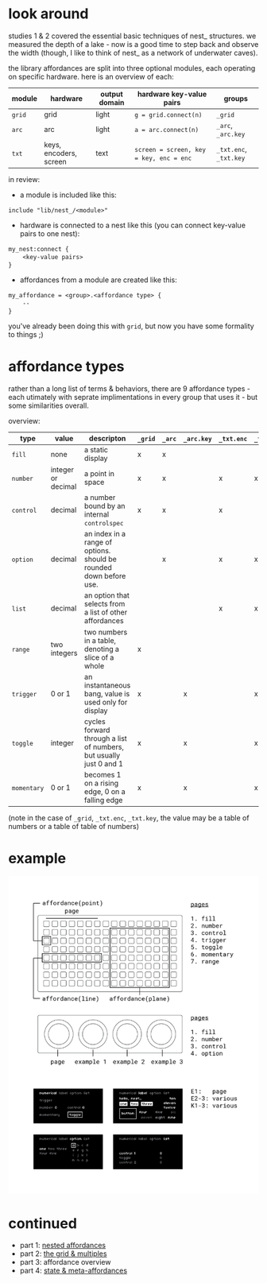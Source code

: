# look around

studies 1 & 2 covered the essential basic techniques of nest_ structures. we measured the depth of a lake - now is a good time to step back and observe the width (though, I like to think of nest_ as a network of underwater caves).

the library affordances are split into three optional modules, each operating on specific hardware. here is an overview of each:

| module       | hardware | output domain | hardware key-value pairs | groups |
| ---          | ---      | ---    |---             | ---
| `grid` | grid | light | `g = grid.connect(n)` | `_grid` |
| `arc` | arc | light |`a = arc.connect(n)` | `_arc`, `_arc.key` |
| `txt` | keys, encoders, screen | text | `screen = screen, key = key, enc = enc` | `_txt.enc`, `_txt.key` |

in review:

- a module is included like this:
```
include "lib/nest_/<module>"
```
- hardware is connected to a nest like this (you can connect key-value pairs to one nest):
```
my_nest:connect {
    <key-value pairs>
}
```
- affordances from a module are created like this:
```
my_affordance = <group>.<affordance type> {
    --
}
```
you've already been doing this with `grid`, but now you have some formality to things ;)

# affordance types

rather than a long list of terms & behaviors, there are 9 affordance types - each utimately with seprate implimentations in every group that uses it - but some similarities overall. 

overview:

| type | value | descripton | `_grid` | `_arc` | `_arc.key` | `_txt.enc` | `_txt.key` |
| --- | --- | --- | --- | --- | --- | --- | --- |
| `fill` | none | a static display | x | x | | | |
| `number` | integer or decimal | a point in space | x | x | | x | x |
| `control` | decimal | a number bound by an internal `controlspec` | x | x | | x | |
| `option` | decimal | an index in a range of options. should be rounded down before use. | | x | | x | x |
| `list` | decimal | an option that selects from a list of other affordances | | | | x | x |
| `range` | two integers | two numbers in a table, denoting a slice of a whole | x | | | | |
| `trigger` | 0 or 1 | an instantaneous bang, value is used only for display | x | | x | | x |
| `toggle` | integer | cycles forward through a list of numbers, but usually just 0 and 1 | x | | x | | x |
| `momentary` | 0 or 1 | becomes 1 on a rising edge, 0 on a falling edge | x | | x | | x |

(note in the case of `_grid`, `_txt.enc`, `_txt.key`, the value may be a table of numbers or a table of table of numbers)

# example

![docs](./img/study3-01.png)

# continued

- part 1: [nested affordances](./study1.md)
- part 2: [the grid & multiples](./study2.md)
- part 3: affordance overview
- part 4: [state & meta-affordances](./study4.md)
